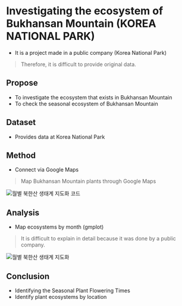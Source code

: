 # Investigating the ecosystem of Bukhansan Mountain (KOREA NATIONAL PARK)
- It is a project made in a public company (Korea National Park)
> Therefore, it is difficult to provide original data. <br/>

## Propose
- To investigate the ecosystem that exists in Bukhansan Mountain
- To check the seasonal ecosystem of Bukhansan Mountain

## Dataset
- Provides data at Korea National Park

## Method
- Connect via Google Maps
> Map Bukhansan Mountain plants through Google Maps <br/>

![월별 북한산 생태계 지도화 코드](https://user-images.githubusercontent.com/63955072/122717434-90c27800-d2a6-11eb-86d4-5e67002aaaa9.PNG)

## Analysis
- Map ecosystems by month (gmplot)
> It is difficult to explain in detail because it was done by a public company. <br/>

![월별 북한산 생태계 지도화](https://user-images.githubusercontent.com/63955072/122717238-493bec00-d2a6-11eb-95ed-d9cbe37acaca.PNG)

## Conclusion
- Identifying the Seasonal Plant Flowering Times
- Identify plant ecosystems by location
